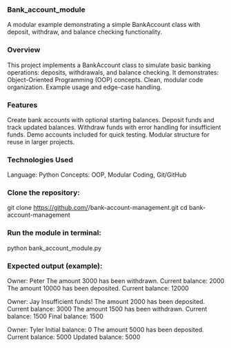 ### Bank_account_module

A modular example demonstrating a simple BankAccount class with deposit, withdraw,
and balance checking functionality.

### Overview

This project implements a BankAccount class to simulate basic banking operations: deposits, withdrawals, and balance checking. It demonstrates:
Object-Oriented Programming (OOP) concepts.
Clean, modular code organization.
Example usage and edge-case handling.

### Features

Create bank accounts with optional starting balances.
Deposit funds and track updated balances.
Withdraw funds with error handling for insufficient funds.
Demo accounts included for quick testing.
Modular structure for reuse in larger projects.

### Technologies Used

Language: Python 
Concepts: OOP, Modular Coding, Git/GitHub

### Clone the repository:
git clone https://github.com/<your-username>/bank-account-management.git
cd bank-account-management

### Run the module in terminal:
python bank_account_module.py

### Expected output (example):

Owner: Peter
The amount 3000 has been withdrawn. Current balance: 2000
The amount 10000 has been deposited. Current balance: 12000

Owner: Jay
Insufficient funds!
The amount 2000 has been deposited. Current balance: 3000
The amount 1500 has been withdrawn. Current balance: 1500
Final balance: 1500

Owner: Tyler
Initial balance: 0
The amount 5000 has been deposited. Current balance: 5000
Updated balance: 5000